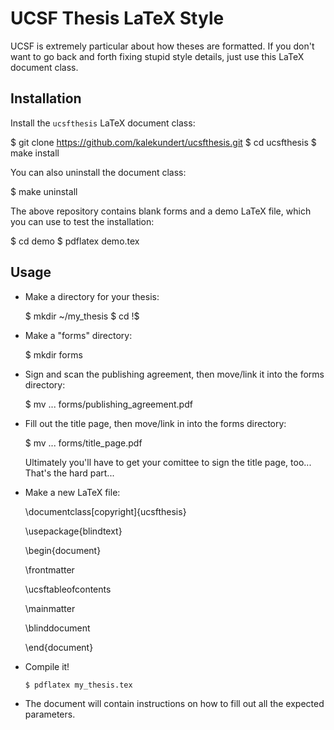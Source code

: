 UCSF Thesis LaTeX Style
=======================
UCSF is extremely particular about how theses are formatted.  If you don't want 
to go back and forth fixing stupid style details, just use this LaTeX document 
class.

Installation
------------
Install the ``ucsfthesis`` LaTeX document class:

  $ git clone https://github.com/kalekundert/ucsfthesis.git
  $ cd ucsfthesis
  $ make install

You can also uninstall the document class:

  $ make uninstall

The above repository contains blank forms and a demo LaTeX file, which you can 
use to test the installation:

  $ cd demo
  $ pdflatex demo.tex

Usage
-----
- Make a directory for your thesis:

    $ mkdir ~/my_thesis
    $ cd !$

- Make a "forms" directory:

    $ mkdir forms

- Sign and scan the publishing agreement, then move/link it into the forms 
  directory:

    $ mv ... forms/publishing_agreement.pdf

- Fill out the title page, then move/link in into the forms directory:

    $ mv ... forms/title_page.pdf

  Ultimately you'll have to get your comittee to sign the title page, too...  
  That's the hard part...

- Make a new LaTeX file:

    \documentclass[copyright]{ucsfthesis}

    \usepackage{blindtext}

    \begin{document}

    \frontmatter

    \ucsftableofcontents

    \mainmatter

    \blinddocument

    \end{document}

- Compile it!

      $ pdflatex my_thesis.tex

- The document will contain instructions on how to fill out all the expected 
  parameters.
